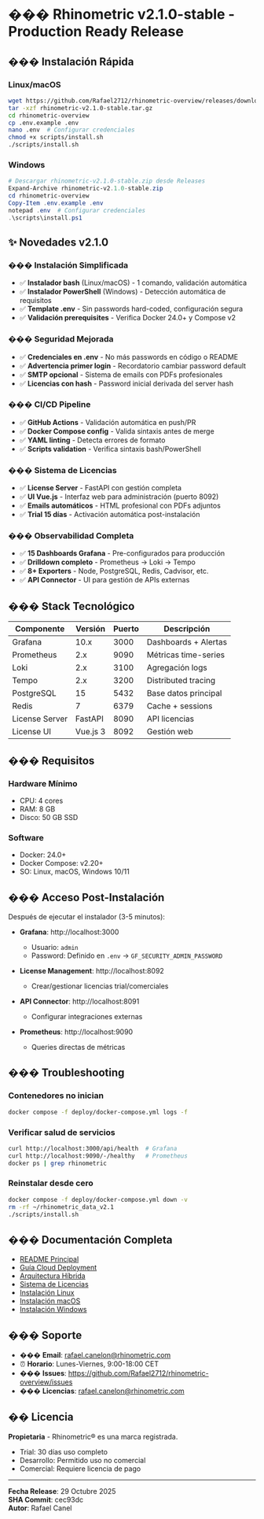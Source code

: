 # ��� Rhinometric v2.1.0-stable - Production Ready Release

## ��� Instalación Rápida

### Linux/macOS
```bash
wget https://github.com/Rafael2712/rhinometric-overview/releases/download/v2.1.0-stable/rhinometric-v2.1.0-stable.tar.gz
tar -xzf rhinometric-v2.1.0-stable.tar.gz
cd rhinometric-overview
cp .env.example .env
nano .env  # Configurar credenciales
chmod +x scripts/install.sh
./scripts/install.sh
```

### Windows
```powershell
# Descargar rhinometric-v2.1.0-stable.zip desde Releases
Expand-Archive rhinometric-v2.1.0-stable.zip
cd rhinometric-overview
Copy-Item .env.example .env
notepad .env  # Configurar credenciales
.\scripts\install.ps1
```

## ✨ Novedades v2.1.0

### ��� Instalación Simplificada
- ✅ **Instalador bash** (Linux/macOS) - 1 comando, validación automática
- ✅ **Instalador PowerShell** (Windows) - Detección automática de requisitos
- ✅ **Template .env** - Sin passwords hard-coded, configuración segura
- ✅ **Validación prerequisites** - Verifica Docker 24.0+ y Compose v2

### ��� Seguridad Mejorada
- ✅ **Credenciales en .env** - No más passwords en código o README
- ✅ **Advertencia primer login** - Recordatorio cambiar password default
- ✅ **SMTP opcional** - Sistema de emails con PDFs profesionales
- ✅ **Licencias con hash** - Password inicial derivada del server hash

### ��� CI/CD Pipeline
- ✅ **GitHub Actions** - Validación automática en push/PR
- ✅ **Docker Compose config** - Valida sintaxis antes de merge
- ✅ **YAML linting** - Detecta errores de formato
- ✅ **Scripts validation** - Verifica sintaxis bash/PowerShell

### ��� Sistema de Licencias
- ✅ **License Server** - FastAPI con gestión completa
- ✅ **UI Vue.js** - Interfaz web para administración (puerto 8092)
- ✅ **Emails automáticos** - HTML profesional con PDFs adjuntos
- ✅ **Trial 15 días** - Activación automática post-instalación

### ��� Observabilidad Completa
- ✅ **15 Dashboards Grafana** - Pre-configurados para producción
- ✅ **Drilldown completo** - Prometheus → Loki → Tempo
- ✅ **8+ Exporters** - Node, PostgreSQL, Redis, Cadvisor, etc.
- ✅ **API Connector** - UI para gestión de APIs externas

## ���️ Stack Tecnológico

| Componente | Versión | Puerto | Descripción |
|------------|---------|--------|-------------|
| Grafana | 10.x | 3000 | Dashboards + Alertas |
| Prometheus | 2.x | 9090 | Métricas time-series |
| Loki | 2.x | 3100 | Agregación logs |
| Tempo | 2.x | 3200 | Distributed tracing |
| PostgreSQL | 15 | 5432 | Base datos principal |
| Redis | 7 | 6379 | Cache + sessions |
| License Server | FastAPI | 8090 | API licencias |
| License UI | Vue.js 3 | 8092 | Gestión web |

## ��� Requisitos

### Hardware Mínimo
- CPU: 4 cores
- RAM: 8 GB
- Disco: 50 GB SSD

### Software
- Docker: 24.0+
- Docker Compose: v2.20+
- SO: Linux, macOS, Windows 10/11

## ��� Acceso Post-Instalación

Después de ejecutar el instalador (3-5 minutos):

- **Grafana**: http://localhost:3000
  - Usuario: `admin`
  - Password: Definido en `.env` → `GF_SECURITY_ADMIN_PASSWORD`
  
- **License Management**: http://localhost:8092
  - Crear/gestionar licencias trial/comerciales

- **API Connector**: http://localhost:8091
  - Configurar integraciones externas

- **Prometheus**: http://localhost:9090
  - Queries directas de métricas

## ��� Troubleshooting

### Contenedores no inician
```bash
docker compose -f deploy/docker-compose.yml logs -f
```

### Verificar salud de servicios
```bash
curl http://localhost:3000/api/health  # Grafana
curl http://localhost:9090/-/healthy   # Prometheus
docker ps | grep rhinometric
```

### Reinstalar desde cero
```bash
docker compose -f deploy/docker-compose.yml down -v
rm -rf ~/rhinometric_data_v2.1
./scripts/install.sh
```

## ��� Documentación Completa

- [README Principal](README.md)
- [Guía Cloud Deployment](CLOUD_DEPLOYMENT_GUIDE.md)
- [Arquitectura Híbrida](HYBRID_ARCHITECTURE_GUIDE.md)
- [Sistema de Licencias](LICENSE_SERVER_CLARIFICATION.md)
- [Instalación Linux](INSTALACION_LINUX.md)
- [Instalación macOS](INSTALACION_MACOS.md)
- [Instalación Windows](INSTALACION_WINDOWS.md)

## ��� Soporte

- ��� **Email**: rafael.canelon@rhinometric.com
- ⏰ **Horario**: Lunes-Viernes, 9:00-18:00 CET
- ��� **Issues**: https://github.com/Rafael2712/rhinometric-overview/issues
- ��� **Licencias**: rafael.canelon@rhinometric.com

## �� Licencia

**Propietaria** - Rhinometric® es una marca registrada.

- Trial: 30 días uso completo
- Desarrollo: Permitido uso no comercial
- Comercial: Requiere licencia de pago

---

**Fecha Release**: 29 Octubre 2025  
**SHA Commit**: cec93dc  
**Autor**: Rafael Canel
